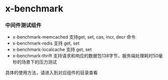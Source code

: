 # x-benchmark

### 中间件测试组件

* x-benchmark-memcached 支持get, set, cas, incr, decr 命令
* x-benchmark-redis 支持 get, set
* x-benchmark-localcache 支持 get, set
* x-benchmark-thrift 支持请求和响应的数据包138字节，服务端处理耗时50毫秒的场景下的压力测试

具体的使用方法，请进入到对应组件的目录查看
